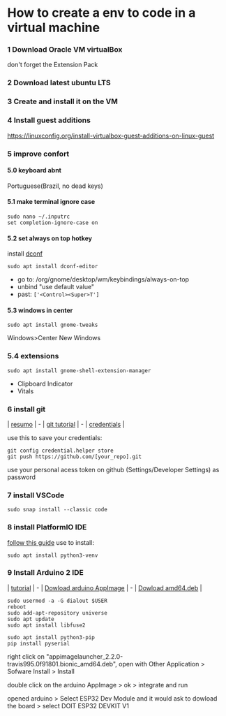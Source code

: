# How to create a env to code in a virtual machine

### 1 Download Oracle VM virtualBox 
don't forget the Extension Pack

### 2 Download latest ubuntu LTS

### 3 Create and install it on the VM

### 4 Install guest additions
https://linuxconfig.org/install-virtualbox-guest-additions-on-linux-guest

### 5 improve confort

#### 5.0 keyboard abnt

Portuguese(Brazil, no dead keys)


#### 5.1 make terminal ignore case
```
sudo nano ~/.inputrc
set completion-ignore-case on
```

#### 5.2 set always on top hotkey
install [dconf](https://fostips.com/set-always-on-top-hotkey-ubuntu-20-04/)
```
sudo apt install dconf-editor
```
 - go to: /org/gnome/desktop/wm/keybindings/always-on-top
 - unbind "use default value"
 - past: ```['<Control><Super>T']```


#### 5.3 windows in center
```
sudo apt install gnome-tweaks
```
Windows>Center New Windows

### 5.4 extensions
```
sudo apt install gnome-shell-extension-manager
```
 - Clipboard Indicator
 - Vitals



### 6 install git
| [resumo](https://rogerdudler.github.io/git-guide/index.pt_BR.html) | -
| [git tutorial](https://www.w3schools.com/git/default.asp?remote=github) | -
| [credentials](https://git-scm.com/docs/git-credential-store) |

use this to save your credentials:
```
git config credential.helper store
git push https://github.com/[your_repo].git
```
use your personal acess token on github (Settings/Developer Settings) as password
<!--- mnveMOnyUv]TV{9YVY_IV7pOx8oQ;_L}l:OS`]Z --->


### 7 install VSCode
```
sudo snap install --classic code
```

### 8 install PlatformIO IDE
[follow this guide](https://www.youtube.com/watch?v=5edPOlQQKmo&list=PLzvRQMJ9HDiQ3OIuBWCEW6yE0S0LUWhGU&index=7)
use to install:
```
sudo apt install python3-venv
```


### 9 Install Arduino 2 IDE
| [tutorial](https://www.youtube.com/watch?v=pLrKYRsJ3Eo) | -
| [Dowload arduino AppImage](https://www.arduino.cc/en/software) | -
| [Dowload amd64.deb](https://github.com/TheAssassin/AppImageLauncher/releases) |

```
sudo usermod -a -G dialout $USER
reboot
sudo add-apt-repository universe
sudo apt update
sudo apt install libfuse2

sudo apt install python3-pip
pip install pyserial
```
right click on "appimagelauncher_2.2.0-travis995.0f91801.bionic_amd64.deb", open with Other Application > Sofware Install > Install

double click on the arduino AppImage > ok > integrate and run

opened arduino > Select ESP32 Dev Module and it would ask to dowload the board > select DOIT ESP32 DEVKIT V1






